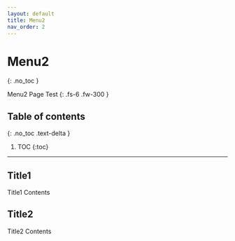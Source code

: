 ```yaml
---
layout: default
title: Menu2
nav_order: 2
---
```


# Menu2
{: .no_toc }

Menu2 Page Test
{: .fs-6 .fw-300 }

## Table of contents
{: .no_toc .text-delta }

1. TOC
{:toc}

---

## Title1

Title1 Contents



## Title2

Title2 Contents
